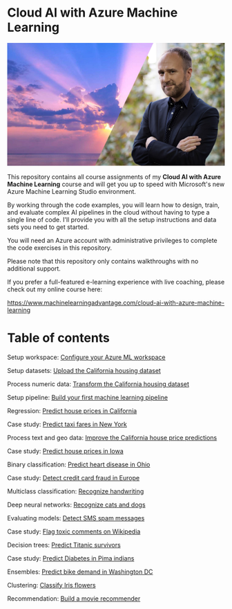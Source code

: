 # Cloud AI with Azure Machine Learning

![Cloud AI with Azure Machine Learning](./assets/CLA.jpg)

This repository contains all course assignments of my **Cloud AI with Azure Machine Learning** course and will get you up to speed with Microsoft's new Azure Machine Learning Studio environment.

By working through the code examples, you will learn how to design, train, and evaluate complex AI pipelines in the cloud without having to type a single line of code. I'll provide you with all the setup instructions and data sets you need to get started.

You will need an Azure account with administrative privileges to complete the code exercises in this repository.

Please note that this repository only contains walkthroughs with no additional support. 

If you prefer a full-featured e-learning experience with live coaching, please check out my online course here:

https://www.machinelearningadvantage.com/cloud-ai-with-azure-machine-learning


# Table of contents

Setup workspace: [Configure your Azure ML workspace](./SetupML)

Setup datasets: [Upload the California housing dataset](./SetupDatasets)

Process numeric data: [Transform the California housing dataset](./NumericData)

Setup pipeline: [Build your first machine learning pipeline](./SetupPipeline)

Regression: [Predict house prices in California](./Regression/CaliforniaHousing)

Case study: [Predict taxi fares in New York](./Regression/NewYorkTaxis)

Process text and geo data: [Improve the California house price predictions](./Regression/CaliforniaHousing2)

Case study: [Predict house prices in Iowa](./Regression/IowaHousing)

Binary classification: [Predict heart disease in Ohio](./BinaryClassification/HeartDiseasePrediction)

Case study: [Detect credit card fraud in Europe](./BinaryClassification/FraudDetection)

Multiclass classification: [Recognize handwriting](./MulticlassClassification/DigitRecognition)

Deep neural networks: [Recognize cats and dogs](./NeuralNetworks/CatDogDetection)

Evaluating models: [Detect SMS spam messages](./BinaryClassification/SpamDetection)

Case study: [Flag toxic comments on Wikipedia](./MulticlassClassification/FlagToxicComments)

Decision trees: [Predict Titanic survivors](./BinaryClassification/TitanicPrediction)

Case study: [Predict Diabetes in Pima indians](./BinaryClassification/DiabetesDetection)

Ensembles: [Predict bike demand in Washington DC](./Regression/BikeDemandPrediction)

Clustering: [Classify Iris flowers](./Clustering/IrisFlower)

Recommendation: [Build a movie recommender](./Recommendation/MovieRecommender)
